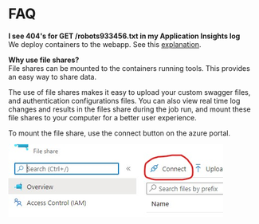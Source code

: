 # FAQ

**I see 404's for GET /robots933456.txt in my Application Insights log**
</br>We deploy containers to the webapp. See this [explanation](https://docs.microsoft.com/en-us/azure/app-service/containers/configure-custom-container#robots933456-in-logs).

**Why use file shares?**
</br>File shares can be mounted to the containers running tools. This provides an easy way to share data.

The use of file shares makes it easy to upload your custom swagger files, and authentication configurations files. 
You can also view real time log changes and results in the files share during the job run, 
and mount these file shares to your computer for a better user experience. 

To mount the file share, use the connect button on the azure portal.

![Connect File Share Image](images/mount_file_share.jpg)
